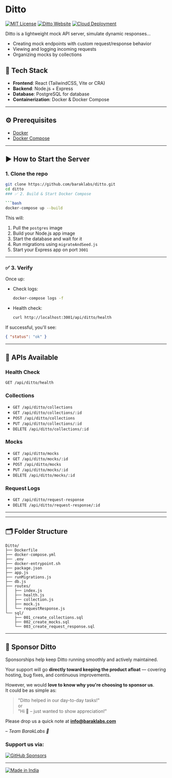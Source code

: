 # Ditto

[![MIT License](https://img.shields.io/badge/License-MIT-green.svg)](LICENSE)
[![Ditto Website](https://img.shields.io/badge/Website-baraklabs.com-blue?logo=google-chrome)](https://baraklabs.com/ditto)
[![Cloud Deployment](https://img.shields.io/badge/Cloud%20Instance-baraklabs.com-green?logo=cloud)](https://baraklabs.com)

Ditto is a lightweight mock API server, simulate dynamic responses...

- Creating mock endpoints with custom request/response behavior
- Viewing and logging incoming requests
- Organizing mocks by collections

## 🧩 Tech Stack

- **Frontend**: React (TailwindCSS, Vite or CRA)
- **Backend**: Node.js + Express
- **Database**: PostgreSQL for database
- **Containerization**: Docker & Docker Compose

---

## ⚙️ Prerequisites

- [Docker](https://www.docker.com/)
- [Docker Compose](https://docs.docker.com/compose/)

---

## ▶️ How to Start the Server

### 1. Clone the repo

````bash
git clone https://github.com/baraklabs/ditto.git
cd ditto
### ✅ 2. Build & Start Docker Compose

```bash
docker-compose up --build
````

This will:

1. Pull the `postgres` image
2. Build your Node.js app image
3. Start the database and wait for it
4. Run migrations using `migrateAndSeed.js`
5. Start your Express app on port `3001`

---

### ✅ 3. Verify

Once up:

- Check logs:

  ```bash
  docker-compose logs -f
  ```

- Health check:
  ```bash
  curl http://localhost:3001/api/ditto/health
  ```

If successful, you'll see:

```json
{ "status": "ok" }
```

---

## 🔧 APIs Available

### Health Check

`GET /api/ditto/health`

### Collections

- `GET /api/ditto/collections`
- `GET /api/ditto/collections/:id`
- `POST /api/ditto/collections`
- `PUT /api/ditto/collections/:id`
- `DELETE /api/ditto/collections/:id`

### Mocks

- `GET /api/ditto/mocks`
- `GET /api/ditto/mocks/:id`
- `POST /api/ditto/mocks`
- `PUT /api/ditto/mocks/:id`
- `DELETE /api/ditto/mocks/:id`

### Request Logs

- `GET /api/ditto/request-response`
- `DELETE /api/ditto/request-response/:id`

---

---

## 🗂️ Folder Structure

```
Ditto/
├── Dockerfile
├── docker-compose.yml
├── .env
├── docker-entrypoint.sh
├── package.json
├── app.js
├── runMigrations.js
├── db.js
├── routes/
│   ├── index.js
│   ├── health.js
│   ├── collection.js
│   ├── mock.js
│   └── requestResponse.js
└── sql/
    ├── 001_create_collections.sql
    ├── 002_create_mocks.sql
    └── 003_create_request_response.sql
```

---

## 💖 Sponsor Ditto

Sponsorships help keep Ditto running smoothly and actively maintained.

Your support will go **directly toward keeping the product afloat** — covering hosting, bug fixes, and continuous improvements.

However, we would **love to know why you're choosing to sponsor us**.  
It could be as simple as:

> "Ditto helped in our day-to-day tasks!"  
> or  
> "Hi 👋 – just wanted to show appreciation!"

Please drop us a quick note at **info@baraklabs.com**

_– Team BarakLabs 💚_

### Support us via:

[![GitHub Sponsors](https://img.shields.io/badge/GitHub%20Sponsors-000?style=for-the-badge&logo=github)](https://github.com/sponsors/baraklabs)

---

[![Made in India](https://img.shields.io/badge/Made%20with%20❤️%20in-India-orange?style=for-the-badge)](https://baraklabs.com)
